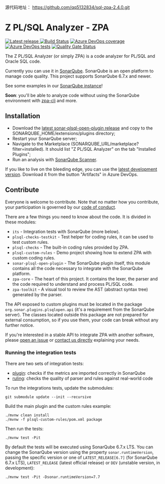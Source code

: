 源代码地址： https://github.com/qq5132834/sql-zpa-2.4.0.git 

# Z PL/SQL Analyzer - ZPA

[![Latest release](https://img.shields.io/github/release/felipebz/zpa.svg) ](https://github.com/felipebz/zpa/releases/latest)
[![Build Status](https://dev.azure.com/felipebz/z-plsql-analyzer/_apis/build/status/Build?branchName=master)](https://dev.azure.com/felipebz/z-plsql-analyzer/_build/latest?definitionId=3&branchName=master)
[![Azure DevOps coverage](https://img.shields.io/azure-devops/coverage/felipebz/z-plsql-analyzer/3/master.svg)](https://dev.azure.com/felipebz/z-plsql-analyzer/_build/latest?definitionId=3&branchName=master)
[![Azure DevOps tests](https://img.shields.io/azure-devops/tests/felipebz/z-plsql-analyzer/3/master.svg)](https://dev.azure.com/felipebz/z-plsql-analyzer/_build/latest?definitionId=3&branchName=master)
[![Quality Gate Status](https://sonarqube.felipezorzo.com.br/api/project_badges/measure?project=org.sonar.plsqlopen%3Aplsql&metric=alert_status)](https://sonarqube.felipezorzo.com.br/dashboard?id=org.sonar.plsqlopen%3Aplsql)

The Z PL/SQL Analyzer (or simply ZPA) is a code analyzer for PL/SQL and Oracle SQL code.

Currently you can use it in [SonarQube](https://www.sonarqube.org). SonarQube is an open platform to manage code quality. This project supports SonarQube 6.7.x and newer.

See some examples in our [SonarQube instance](https://sonarqube.felipezorzo.com.br/projects?languages=plsqlopen)!

**Soon**: you'll be able to analyze code without using the SonarQube environment with [zpa-cli](https://github.com/felipebz/zpa-cli) and more.

## Installation

- Download the [latest sonar-plsql-open-plugin release](https://github.com/felipebz/zpa/releases/latest) and copy to the SONARQUBE_HOME/extensions/plugins directory;
- Restart your SonarQube server;
- Navigate to the Marketplace (SONARQUBE_URL/marketplace?filter=installed). It should list "Z PL/SQL Analyzer" on the tab "Installed Plugins";
- Run an analysis with [SonarQube Scanner](https://docs.sonarqube.org/display/SCAN/Analyzing+with+SonarQube+Scanner).

If you like to live on the bleeding edge, you can use the [latest development version](https://dev.azure.com/felipebz/z-plsql-analyzer/_build/latest?definitionId=3&branchName=master&view=results). Download it from the button "Artifacts" in Azure DevOps.

## Contribute

Everyone is welcome to contribute. Note that no matter how you contribute, your participation is governed by our [code of conduct](CODE_OF_CONDUCT.md).

There are a few things you need to know about the code. It is divided in these modules:

- `its` - Integration tests with SonarQube (more below).
- `plsql-checks-testkit` - Test helper for coding rules, it can be used to test custom rules.
- `plsql-checks` - The built-in coding rules provided by ZPA.
- `plsql-custom-rules` - Demo project showing how to extend ZPA with custom coding rules.
- `sonar-plsql-open-plugin` - The SonarQube plugin itself, this module contains all the code necessary to integrate with the SonarQube platform.
- `zpa-core` - The heart of this project. It contains the lexer, the parser and the code required to understand and process PL/SQL code.
- `zpa-toolkit` - A visual tool to review the AST (abstract syntax tree) generated by the parser.

The API exposed to custom plugins must be located in the package `org.sonar.plugins.plsqlopen.api` (it's a requirement from the SonarQube server). The classes located outside this package are not prepared for external consumption, so if you use them, your code can break without any further notice.

If you're interested in a stable API to integrate ZPA with another software, please [open an issue](https://github.com/felipebz/zpa/issues/new) or [contact us directly](https://felipezorzo.com.br/contact) explaining your needs.

### Running the integration tests

There are two sets of integration tests:

- [plugin](https://github.com/felipebz/zpa/tree/master/its/plugin): checks if the metrics are imported correctly in SonarQube
- [ruling](https://github.com/felipebz/zpa/tree/master/its/ruling): checks the quality of parser and rules against real-world code

To run the integrations tests, update the submodules:

    git submodule update --init --recursive
    
Build the main plugin and the custom rules example:

    ./mvnw clean install
    ./mvnw -f plsql-custom-rules/pom.xml package
    
Then run the tests:

    ./mvnw test -Pit

By default the tests will be executed using SonarQube 6.7.x LTS. You can change the SonarQube version using the property `sonar.runtimeVersion`, passing the specific version or one of `LATEST_RELEASE[6.7]` (for SonarQube 6.7.x LTS), `LATEST_RELEASE` (latest official release) or `DEV` (unstable version, in development): 

    ./mvnw test -Pit -Dsonar.runtimeVersion=7.7
